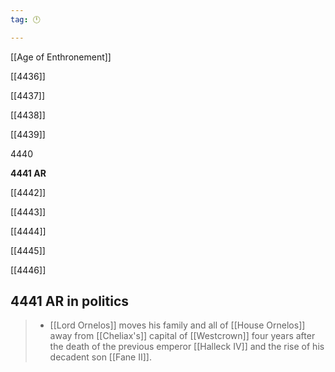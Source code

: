 ```yaml
---
tag: 🕛

---
```

[[Age of Enthronement]]


[[4436]]

[[4437]]

[[4438]]

[[4439]]

4440

**4441 AR**

[[4442]]

[[4443]]

[[4444]]

[[4445]]

[[4446]]



## 4441 AR in politics

>  - [[Lord Ornelos]] moves his family and all of [[House Ornelos]] away from [[Cheliax's]] capital of [[Westcrown]] four years after the death of the previous emperor [[Halleck IV]] and the rise of his decadent son [[Fane II]].






